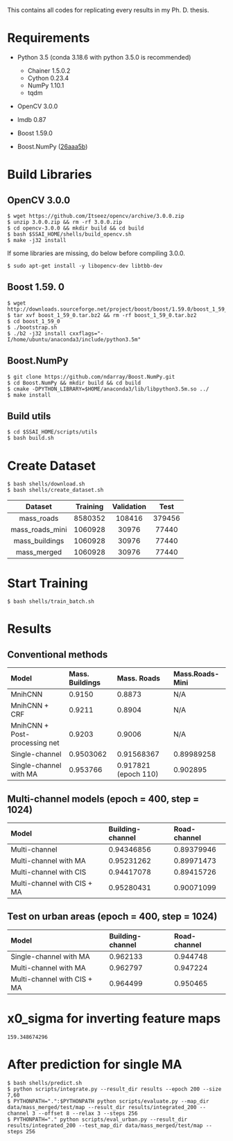 This contains all codes for replicating every results in my Ph. D. thesis.

# Requirements
- Python 3.5 (conda 3.18.6 with python 3.5.0 is recommended)
  - Chainer 1.5.0.2
  - Cython 0.23.4
  - NumPy 1.10.1
  - tqdm

- OpenCV 3.0.0
- lmdb 0.87
- Boost 1.59.0
- Boost.NumPy ([26aaa5b](https://github.com/ndarray/Boost.NumPy/tree/26aaa5b62e6170f2ccde179b46f1a49c4011fc9d))

# Build Libraries
## OpenCV 3.0.0

```
$ wget https://github.com/Itseez/opencv/archive/3.0.0.zip
$ unzip 3.0.0.zip && rm -rf 3.0.0.zip
$ cd opencv-3.0.0 && mkdir build && cd build
$ bash $SSAI_HOME/shells/build_opencv.sh
$ make -j32 install
```

If some libraries are missing, do below before compiling 3.0.0.

```
$ sudo apt-get install -y libopencv-dev libtbb-dev
```

## Boost 1.59. 0

```
$ wget http://downloads.sourceforge.net/project/boost/boost/1.59.0/boost_1_59_0.tar.bz2
$ tar xvf boost_1_59_0.tar.bz2 && rm -rf boost_1_59_0.tar.bz2
$ cd boost_1_59_0
$ ./bootstrap.sh
$ ./b2 -j32 install cxxflags="-I/home/ubuntu/anaconda3/include/python3.5m"
```

## Boost.NumPy

```
$ git clone https://github.com/ndarray/Boost.NumPy.git
$ cd Boost.NumPy && mkdir build && cd build
$ cmake -DPYTHON_LIBRARY=$HOME/anaconda3/lib/libpython3.5m.so ../
$ make install
```

## Build utils

```
$ cd $SSAI_HOME/scripts/utils
$ bash build.sh
```

# Create Dataset

```
$ bash shells/download.sh
$ bash shells/create_dataset.sh
```

Dataset         | Training | Validation | Test
:-------------: | :------: | :--------: | :----:
mass_roads      | 8580352  | 108416     | 379456
mass_roads_mini | 1060928  | 30976      | 77440
mass_buildings  | 1060928  | 30976      | 77440
mass_merged     | 1060928  | 30976      | 77440

# Start Training

```
$ bash shells/train_batch.sh
```

# Results
## Conventional methods

Model                         | Mass. Buildings | Mass. Roads          | Mass.Roads-Mini 
:---------------------------- | :-------------- | :------------------- | :--------------
MnihCNN                       | 0.9150          | 0.8873               | N/A
MnihCNN + CRF                 | 0.9211          | 0.8904               | N/A
MnihCNN + Post-processing net | 0.9203          | 0.9006               | N/A
Single-channel                | 0.9503062       | 0.91568367           | 0.89989258
Single-channel with MA        | 0.953766        | 0.917821 (epoch 110) | 0.902895

## Multi-channel models (epoch = 400, step = 1024)

Model                       | Building-channel | Road-channel
:-------------------------- | :--------------- | :-----------
Multi-channel               | 0.94346856       | 0.89379946
Multi-channel with MA       | 0.95231262       | 0.89971473
Multi-channel with CIS      | 0.94417078       | 0.89415726
Multi-channel with CIS + MA | 0.95280431       | 0.90071099

## Test on urban areas (epoch = 400, step = 1024)

Model                       | Building-channel | Road-channel
:-------------------------- | :--------------- | :-----------
Single-channel with MA      | 0.962133         | 0.944748
Multi-channel with MA       | 0.962797         | 0.947224
Multi-channel with CIS + MA | 0.964499         | 0.950465

# x0_sigma for inverting feature maps

```
159.348674296
```

# After prediction for single MA

```
$ bash shells/predict.sh
$ python scripts/integrate.py --result_dir results --epoch 200 --size 7,60
$ PYTHONPATH=".":$PYTHONPATH python scripts/evaluate.py --map_dir data/mass_merged/test/map --result_dir results/integrated_200 --channel 3 --offset 8 --relax 3 --steps 256
$ PYTHONPATH="." python scripts/eval_urban.py --result_dir results/integrated_200 --test_map_dir data/mass_merged/test/map --steps 256
```
